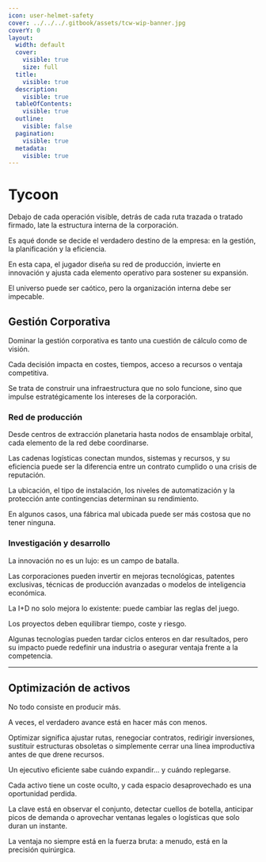 ```yaml
---
icon: user-helmet-safety
cover: ../../../.gitbook/assets/tcw-wip-banner.jpg
coverY: 0
layout:
  width: default
  cover:
    visible: true
    size: full
  title:
    visible: true
  description:
    visible: true
  tableOfContents:
    visible: true
  outline:
    visible: false
  pagination:
    visible: true
  metadata:
    visible: true
---
```


# Tycoon

Debajo de cada operación visible, detrás de cada ruta trazada o tratado firmado, late la estructura interna de la corporación.

Es aqué donde se decide el verdadero destino de la empresa: en la gestión, la planificación y la eficiencia.

En esta capa, el jugador diseña su red de producción, invierte en innovación y ajusta cada elemento operativo para sostener su expansión.

El universo puede ser caótico, pero la organización interna debe ser impecable.

## Gestión Corporativa

Dominar la gestión corporativa es tanto una cuestión de cálculo como de visión.

Cada decisión impacta en costes, tiempos, acceso a recursos o ventaja competitiva.

Se trata de construir una infraestructura que no solo funcione, sino que impulse estratégicamente los intereses de la corporación.

### Red de producción

Desde centros de extracción planetaria hasta nodos de ensamblaje orbital, cada elemento de la red debe coordinarse.

Las cadenas logísticas conectan mundos, sistemas y recursos, y su eficiencia puede ser la diferencia entre un contrato cumplido o una crisis de reputación.

La ubicación, el tipo de instalación, los niveles de automatización y la protección ante contingencias determinan su rendimiento.

En algunos casos, una fábrica mal ubicada puede ser más costosa que no tener ninguna.

### Investigación y desarrollo

La innovación no es un lujo: es un campo de batalla.

Las corporaciones pueden invertir en mejoras tecnológicas, patentes exclusivas, técnicas de producción avanzadas o modelos de inteligencia económica.

La I+D no solo mejora lo existente: puede cambiar las reglas del juego.

Los proyectos deben equilibrar tiempo, coste y riesgo.

Algunas tecnologías pueden tardar ciclos enteros en dar resultados, pero su impacto puede redefinir una industria o asegurar ventaja frente a la competencia.

***

## Optimización de activos

No todo consiste en producir más.

A veces, el verdadero avance está en hacer más con menos.

Optimizar significa ajustar rutas, renegociar contratos, redirigir inversiones, sustituir estructuras obsoletas o simplemente cerrar una línea improductiva antes de que drene recursos.

Un ejecutivo eficiente sabe cuándo expandir... y cuándo replegarse.

Cada activo tiene un coste oculto, y cada espacio desaprovechado es una oportunidad perdida.

La clave está en observar el conjunto, detectar cuellos de botella, anticipar picos de demanda o aprovechar ventanas legales o logísticas que solo duran un instante.

La ventaja no siempre está en la fuerza bruta: a menudo, está en la precisión quirúrgica.
